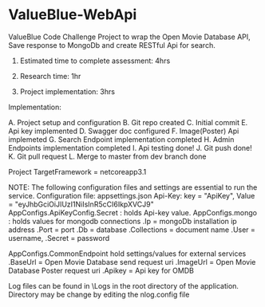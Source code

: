 # ValueBlue-WebApi
ValueBlue Code Challenge Project to wrap the Open Movie Database API, Save response to MongoDb and create RESTful Api for search.

1. Estimated time to complete assessment: 4hrs

2. Research time: 1hr

3. Project implementation: 3hrs

Implementation:

A. Project setup and configuration
B. Git repo created
C. Initial commit 
E. Api key implemented
D. Swagger doc configured
F. Image(Poster) Api implemeted
G. Search Endpoint implementation completed
H. Admin Endpoints implementation completed
I. Api testing done!
J. Git push done!
K. Git pull request
L. Merge to master from dev branch done 

Project TargetFramework = netcoreapp3.1

NOTE: The following configuration files and settings are essential to run the service.
Configuration file: appsettings.json
Api-Key: key = "ApiKey", Value = "eyJhbGciOiJIUzI1NiIsInR5cCI6IkpXVCJ9"
AppConfigs.ApiKeyConfig.Secret : holds Api-key value. 
AppConfigs.mongo : holds values for mongodb connections
	.Ip = mongoDb installation ip address
	.Port = port
	.Db = database
	.Collections = document name 
	.User = username,
	.Secret = password

AppConfigs.CommonEndpoint hold settings/values for external services
	.BaseUrl = Open Movie Database send request uri
	.ImageUrl = Open Movie Database Poster request uri
	.Apikey = Api key for OMDB


Log files can be found in \Logs in the root directory of the application.
Directory may be change by editing the nlog.config file

